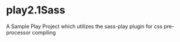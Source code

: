 play2.1Sass
===========

A Sample Play Project which utilizes the sass-play plugin for css pre-processor compiling
